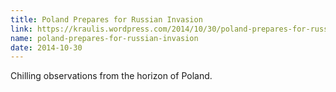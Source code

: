 ```yaml
---
title: Poland Prepares for Russian Invasion
link: https://kraulis.wordpress.com/2014/10/30/poland-prepares-for-russian-invasion/
name: poland-prepares-for-russian-invasion
date: 2014-10-30
---
```

Chilling observations from the horizon of Poland.

